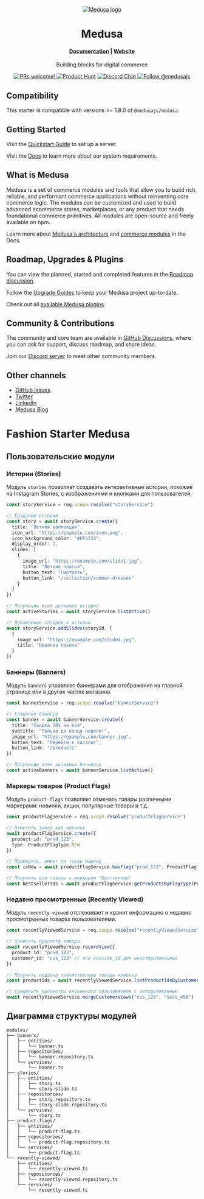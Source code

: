 <p align="center">
  <a href="https://www.medusajs.com">
  <picture>
    <source media="(prefers-color-scheme: dark)" srcset="https://user-images.githubusercontent.com/59018053/229103275-b5e482bb-4601-46e6-8142-244f531cebdb.svg">
    <source media="(prefers-color-scheme: light)" srcset="https://user-images.githubusercontent.com/59018053/229103726-e5b529a3-9b3f-4970-8a1f-c6af37f087bf.svg">
    <img alt="Medusa logo" src="https://user-images.githubusercontent.com/59018053/229103726-e5b529a3-9b3f-4970-8a1f-c6af37f087bf.svg">
    </picture>
  </a>
</p>
<h1 align="center">
  Medusa
</h1>

<h4 align="center">
  <a href="https://docs.medusajs.com">Documentation</a> |
  <a href="https://www.medusajs.com">Website</a>
</h4>

<p align="center">
  Building blocks for digital commerce
</p>
<p align="center">
  <a href="https://github.com/medusajs/medusa/blob/master/CONTRIBUTING.md">
    <img src="https://img.shields.io/badge/PRs-welcome-brightgreen.svg?style=flat" alt="PRs welcome!" />
  </a>
    <a href="https://www.producthunt.com/posts/medusa"><img src="https://img.shields.io/badge/Product%20Hunt-%231%20Product%20of%20the%20Day-%23DA552E" alt="Product Hunt"></a>
  <a href="https://discord.gg/xpCwq3Kfn8">
    <img src="https://img.shields.io/badge/chat-on%20discord-7289DA.svg" alt="Discord Chat" />
  </a>
  <a href="https://twitter.com/intent/follow?screen_name=medusajs">
    <img src="https://img.shields.io/twitter/follow/medusajs.svg?label=Follow%20@medusajs" alt="Follow @medusajs" />
  </a>
</p>

## Compatibility

This starter is compatible with versions >= 1.8.0 of `@medusajs/medusa`.

## Getting Started

Visit the [Quickstart Guide](https://docs.medusajs.com/create-medusa-app) to set up a server.

Visit the [Docs](https://docs.medusajs.com/development/backend/prepare-environment) to learn more about our system requirements.

## What is Medusa

Medusa is a set of commerce modules and tools that allow you to build rich, reliable, and performant commerce applications without reinventing core commerce logic. The modules can be customized and used to build advanced ecommerce stores, marketplaces, or any product that needs foundational commerce primitives. All modules are open-source and freely available on npm.

Learn more about [Medusa's architecture](https://docs.medusajs.com/development/fundamentals/architecture-overview) and [commerce modules](https://docs.medusajs.com/modules/overview) in the Docs.

## Roadmap, Upgrades & Plugins

You can view the planned, started and completed features in the [Roadmap discussion](https://github.com/medusajs/medusa/discussions/categories/roadmap).

Follow the [Upgrade Guides](https://docs.medusajs.com/upgrade-guides/) to keep your Medusa project up-to-date.

Check out all [available Medusa plugins](https://medusajs.com/plugins/).

## Community & Contributions

The community and core team are available in [GitHub Discussions](https://github.com/medusajs/medusa/discussions), where you can ask for support, discuss roadmap, and share ideas.

Join our [Discord server](https://discord.com/invite/medusajs) to meet other community members.

## Other channels

- [GitHub Issues](https://github.com/medusajs/medusa/issues)
- [Twitter](https://twitter.com/medusajs)
- [LinkedIn](https://www.linkedin.com/company/medusajs)
- [Medusa Blog](https://medusajs.com/blog/)

# Fashion Starter Medusa

## Пользовательские модули

### Истории (Stories)

Модуль `stories` позволяет создавать интерактивные истории, похожие на Instagram Stories, с изображениями и кнопками для пользователей.

```typescript
const storyService = req.scope.resolve("storyService")

// Создание истории
const story = await storyService.create({
  title: "Летняя коллекция",
  icon_url: "https://example.com/icon.png",
  icon_background_color: "#FF5733",
  display_order: 1,
  slides: [
    {
      image_url: "https://example.com/slide1.jpg",
      title: "Летние платья",
      button_text: "Смотреть",
      button_link: "/collection/summer-dresses"
    }
  ]
})

// Получение всех активных историй
const activeStories = await storyService.listActive()

// Добавление слайдов к истории
await storyService.addSlides(storyId, [
  {
    image_url: "https://example.com/slide2.jpg",
    title: "Новинка сезона"
  }
])
```

### Баннеры (Banners)

Модуль `banners` управляет баннерами для отображения на главной странице или в других частях магазина.

```typescript
const bannerService = req.scope.resolve("bannerService")

// Создание баннера
const banner = await bannerService.create({
  title: "Скидка 20% на всё",
  subtitle: "Только до конца недели!",
  image_url: "https://example.com/banner.jpg",
  button_text: "Перейти в каталог",
  button_link: "/products"
})

// Получение всех активных баннеров
const activeBanners = await bannerService.listActive()
```

### Маркеры товаров (Product Flags)

Модуль `product-flags` позволяет отмечать товары различными маркерами: новинки, акции, популярные товары и т.д.

```typescript
const productFlagService = req.scope.resolve("productFlagService")

// Отметить товар как новинку
await productFlagService.create({
  product_id: "prod_123",
  type: ProductFlagType.NEW
})

// Проверить, имеет ли товар маркер
const isNew = await productFlagService.hasFlag("prod_123", ProductFlagType.NEW)

// Получить все товары с маркером "Бестселлер"
const bestsellerIds = await productFlagService.getProductsByFlagType(ProductFlagType.BESTSELLER)
```

### Недавно просмотренные (Recently Viewed)

Модуль `recently-viewed` отслеживает и хранит информацию о недавно просмотренных товарах пользователями.

```typescript
const recentlyViewedService = req.scope.resolve("recentlyViewedService")

// Записать просмотр товара
await recentlyViewedService.recordView({
  product_id: "prod_123",
  customer_id: "cus_123" // или session_id для неавторизованных
})

// Получить недавно просмотренные товары клиента
const productIds = await recentlyViewedService.listProductIdsByCustomer("cus_123")

// Соединить просмотры анонимного пользователя с авторизованным
await recentlyViewedService.mergeCustomerViews("cus_123", "sess_456")
```

## Диаграмма структуры модулей

```
modules/
├── banners/
│   ├── entities/
│   │   └── banner.ts
│   ├── repositories/
│   │   └── banner.repository.ts
│   └── services/
│       └── banner.ts
├── stories/
│   ├── entities/
│   │   ├── story.ts
│   │   └── story-slide.ts
│   ├── repositories/
│   │   ├── story.repository.ts
│   │   └── story-slide.repository.ts
│   └── services/
│       └── story.ts
├── product-flags/
│   ├── entities/
│   │   └── product-flag.ts
│   ├── repositories/
│   │   └── product-flag.repository.ts
│   └── services/
│       └── product-flag.ts
└── recently-viewed/
    ├── entities/
    │   └── recently-viewed.ts
    ├── repositories/
    │   └── recently-viewed.repository.ts
    └── services/
        └── recently-viewed.ts
```
